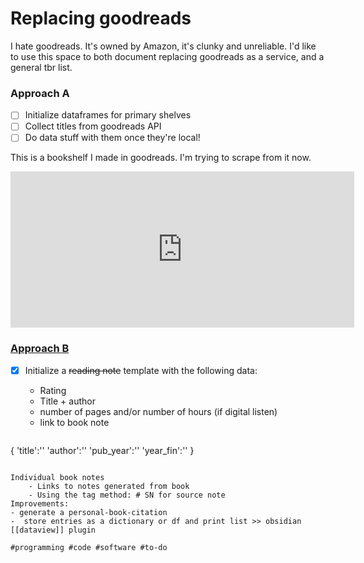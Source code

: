# Replacing goodreads

I hate goodreads. It's owned by Amazon, it's clunky and unreliable. I'd like to use this space to both document replacing goodreads as a service, and a general tbr list.
### Approach A
- [ ] Initialize dataframes for primary shelves
- [ ] Collect titles from goodreads API
- [ ] Do data stuff with them once they're local!

 This is a bookshelf I made in goodreads. I'm trying to scrape from it now.
<iframe
	border=0
	frameborder=0
	height=250
	width=550  
	src="https://www.goodreads.com/review/list/85882054-ivy?ref=nav_mybooks&shelf=weird-shorts">
</iframe>


### [Approach B](https://www.youtube.com/watch?v=Gvke-vriQbY)
- [x] Initialize a ~~reading note~~ template with the following data:
	- Rating
	- Title + author
	- number of pages and/or number of hours (if digital listen)
	- link to book note
	
	```json
{
	'title':''
	'author':''
	'pub_year':''
	'year_fin':''
}
```

Individual book notes
	- Links to notes generated from book
	- Using the tag method: # SN for source note
Improvements:
- generate a personal-book-citation
-  store entries as a dictionary or df and print list >> obsidian [[dataview]] plugin

#programming #code #software #to-do 